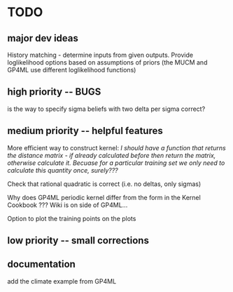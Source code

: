 # TODO

## major dev ideas
History matching - determine inputs from given outputs.
Provide loglikelihood options based on assumptions of priors (the MUCM and GP4ML use different loglikelihood functions)

## high priority -- BUGS
is the way to specify sigma beliefs with two delta per sigma correct?

## medium priority -- helpful features
More efficient way to construct kernel: _I should have a function that returns the distance matrix - if already calculated before then return the matrix, otherwise calculate it. Becuase for a particular training set we only need to calculate this quantity once, surely???_

Check that rational quadratic is correct (i.e. no deltas, only sigmas)

Why does GP4ML periodic kernel differ from the form in the Kernel Cookbook ??? Wiki is on side of GP4ML...

Option to plot the training points on the plots

## low priority -- small corrections


## documentation
add the climate example from GP4ML
